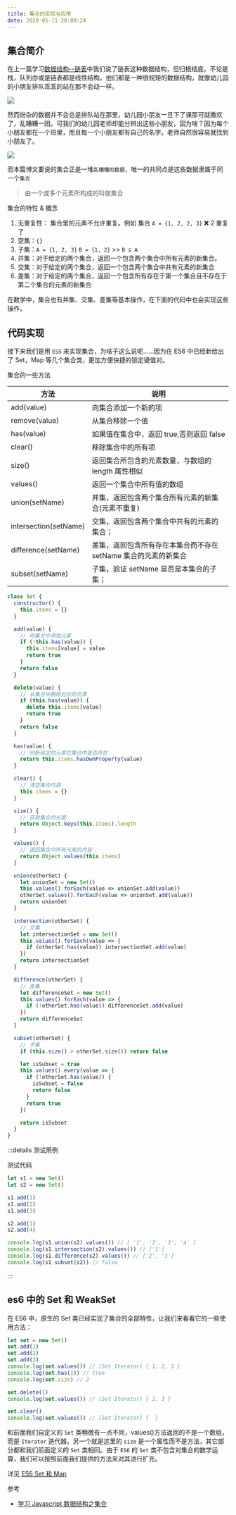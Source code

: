 ```yaml
---
title: 集合的实现与应用
date: 2020-05-11 20:09:24
---
```


## 集合简介

在上一篇学习[数据结构--链表](./linkedList)中我们说了链表这种数据结构，但归根结底，不论是栈，队列亦或是链表都是线性结构。他们都是一种很规矩的数据结构，就像幼儿园的小朋友排队乖乖的站在那不会动一样。

![](../../../assets/algorithm/set/1.png)

然而纷杂的数据并不会总是排队站在那里，幼儿园小朋友一旦下了课那可就撒欢了，乱糟糟一团。可我们的幼儿园老师却能分辨出这些小朋友，因为啥？因为每个小朋友都在一个班里，而且每一个小朋友都有自己的名字。老师自然很容易就找到小朋友了。

![](../../../assets/algorithm/set/2.png)

而本篇博文要说的集合正是一堆`乱糟糟的数据`，唯一的共同点是这些数据隶属于同一个`集合`

> 由一个或多个元素所构成的叫做集合

集合的特性 & 概念

1. 无重复性： 集合里的元素不允许重复。例如 集合 `A = {1, 2, 2, 3}` ❌ 2 重复了
2. 空集：`{}`
3. 子集：`A = {1, 2, 3}` `B = {1, 2}` >> `B ⊆ A`
4. 并集：对于给定的两个集合，返回一个包含两个集合中所有元素的新集合。
5. 交集：对于给定的两个集合，返回一个包含两个集合中共有元素的新集合
6. 差集：对于给定的两个集合，返回一个包含所有存在于第一个集合且不存在于第二个集合的元素的新集合

在数学中，集合也有并集、交集、差集等基本操作，在下面的代码中也会实现这些操作。

## 代码实现

接下来我们是用 `ES5` 来实现集合，为啥子这么说呢……因为在 ES6 中已经新给出了 Set，Map 等几个集合类，更加方便快捷的锁定键值对。

集合的一些方法

| 方法                  | 说明                                                            |
| --------------------- | --------------------------------------------------------------- |
| add(value)            | 向集合添加一个新的项                                            |
| remove(value)         | 从集合移除一个值                                                |
| has(value)            | 如果值在集合中，返回 true,否则返回 false                        |
| clear()               | 移除集合中的所有项                                              |
| size()                | 返回集合所包含的元素数量，与数组的 length 属性相似              |
| values()              | 返回一个集合中所有值的数组                                      |
| union(setName)        | 并集，返回包含两个集合所有元素的新集合(元素不重复)              |
| intersection(setName) | 交集，返回包含两个集合中共有的元素的集合；                      |
| difference(setName)   | 差集，返回包含所有存在本集合而不存在 setName 集合的元素的新集合 |
| subset(setName)       | 子集，验证 setName 是否是本集合的子集；                         |

```js
class Set {
  constructor() {
    this.items = {}
  }

  add(value) {
    // 向集合中添加元素
    if (!this.has(value)) {
      this.items[value] = value
      return true
    }
    return false
  }

  delete(value) {
    // 从集合中删除对应的元素
    if (this.has(value)) {
      delete this.items[value]
      return true
    }
    return false
  }

  has(value) {
    // 判断给定的元素在集合中是否存在
    return this.items.hasOwnProperty(value)
  }

  clear() {
    // 清空集合内容
    this.items = {}
  }

  size() {
    // 获取集合的长度
    return Object.keys(this.items).length
  }

  values() {
    // 返回集合中所有元素的内容
    return Object.values(this.items)
  }

  union(otherSet) {
    let unionSet = new Set()
    this.values().forEach(value => unionSet.add(value))
    otherSet.values().forEach(value => unionSet.add(value))
    return unionSet
  }

  intersection(otherSet) {
    // 交集
    let intersectionSet = new Set()
    this.values().forEach(value => {
      if (otherSet.has(value)) intersectionSet.add(value)
    })
    return intersectionSet
  }

  difference(otherSet) {
    // 差集
    let differenceSet = new Set()
    this.values().forEach(value => {
      if (!otherSet.has(value)) differenceSet.add(value)
    })
    return differenceSet
  }

  subset(otherSet) {
    // 子集
    if (this.size() > otherSet.size()) return false

    let isSubset = true
    this.values().every(value => {
      if (!otherSet.has(value)) {
        isSubset = false
        return false
      }
      return true
    })

    return isSubset
  }
}
```

:::details 测试用例

测试代码

```js
let s1 = new Set()
let s2 = new Set()

s1.add(1)
s1.add(2)
s1.add(3)

s2.add(1)
s2.add(4)

console.log(s1.union(s2).values()) // [ '1', '2', '3', '4' ]
console.log(s1.intersection(s2).values()) // ['1']
console.log(s1.difference(s2).values()) // ['2', '3']
console.log(s1.subset(s2)) // false
```

:::

## es6 中的 Set 和 WeakSet

在 ES6 中，原生的 Set 类已经实现了集合的全部特性，让我们来看看它的一些使用方法：

```js
let set = new Set()
set.add(1)
set.add(2)
set.add(3)
console.log(set.values()) // [Set Iterator] { 1, 2, 3 }
console.log(set.has(1)) // true
console.log(set.size) // 2

set.delete(1)
console.log(set.values()) // [Set Iterator] { 2, 3 }

set.clear()
console.log(set.values()) // [Set Iterator] {  }
```

和前面我们自定义的 `Set` 类稍微有一点不同，values()方法返回的不是一个数组，而是 `Iterator` 迭代器。另一个就是这里的 `size` 是一个属性而不是方法，其它部分都和我们前面定义的 `Set` 类相同。由于 `ES6` 的 `Set` 类不包含对集合的数学运算，我们可以按照前面我们提供的方法来对其进行扩充。

详见 [ES6 Set 和 Map](../../javascript/set-map)

参考

- [学习 Javascript 数据结构之集合](https://blog.damonare.cn/2017/01/16/%E5%AD%A6%E4%B9%A0Javascript%E6%95%B0%E6%8D%AE%E7%BB%93%E6%9E%84%E4%B9%8B%E9%9B%86%E5%90%88/)
